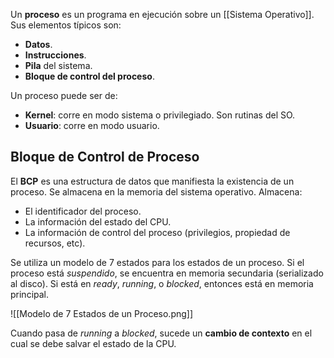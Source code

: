 Un **proceso** es un programa en ejecución sobre un [[Sistema Operativo]]. Sus elementos típicos son:

- **Datos**.
- **Instrucciones**.
- **Pila** del sistema.
- **Bloque de control del proceso**.

Un proceso puede ser de:

- **Kernel**: corre en modo sistema o privilegiado. Son rutinas del SO.
- **Usuario**: corre en modo usuario.

## Bloque de Control de Proceso

El **BCP** es una estructura de datos que manifiesta la existencia de un proceso. Se almacena en la memoria del sistema operativo. Almacena:

- El identificador del proceso.
- La información del estado del CPU.
- La información de control del proceso (privilegios, propiedad de recursos, etc).

Se utiliza un modelo de 7 estados para los estados de un proceso. Si el proceso está *suspendido*, se encuentra en memoria secundaria (serializado al disco). Si está en *ready*, *running*, o *blocked*, entonces está en memoria principal.

![[Modelo de 7 Estados de un Proceso.png]]

Cuando pasa de *running* a *blocked*, sucede un **cambio de contexto** en el cual se debe salvar el estado de la CPU.
